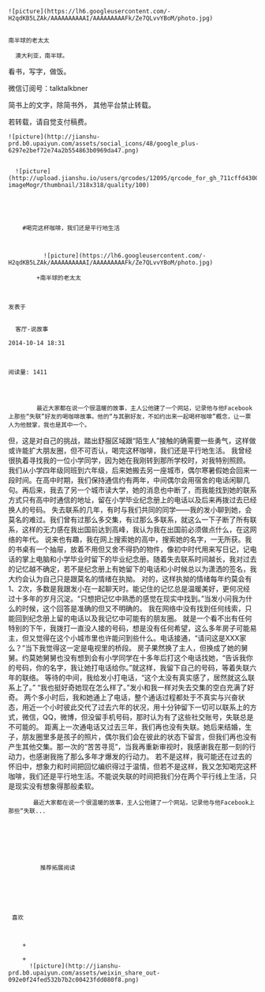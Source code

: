 
    
  
    ![picture](https://lh6.googleusercontent.com/-H2qdKB5LZAk/AAAAAAAAAAI/AAAAAAAAAFk/Ze7QLvvYBoM/photo.jpg)
    

    南半球的老太太
  
      澳大利亚，南半球。
看书，写字，做饭。

微信订阅号：talktalkbner

简书上的文字，除简书外，
其他平台禁止转载。

若转载，请自觉支付稿费。

  
  
    ![picture](http://jianshu-prd.b0.upaiyun.com/assets/social_icons/48/google_plus-6297e2bef72e74a2b554863b0969da47.png)
  
    
      ![picture](http://upload.jianshu.io/users/qrcodes/12095/qrcode_for_gh_711cffd43003_344.jpg?imageMogr/thumbnail/318x318/quality/100)
    


    
      
        #喝完这杯咖啡，我们还是平行地生活
        
          
            
              ![picture](https://lh6.googleusercontent.com/-H2qdKB5LZAk/AAAAAAAAAAI/AAAAAAAAAFk/Ze7QLvvYBoM/photo.jpg)
            
            +南半球的老太太
        
        
    
    发表于 

    
      客厅-说故事

    2014-10-14 18:31

    

    阅读量: 1411
  


        
            最近大家都在说一个很温暖的故事，主人公他建了一个网站，记录他与他Facebook上那些“失联”好友的喝咖啡故事。他的“与其删好友，不如约出来一起喝杯咖啡”概念，让一票人为他鼓掌，我也是其中一个。

  但，这是对自己的挑战，踏出舒服区域跟“陌生人”接触的确需要一些勇气，这样做或许能扩大朋友圈，但不可否认，喝完这杯咖啡，我们还是平行地生活。
  我曾经很执着寻找我的一位小学同学，因为她在我刚转到那所学校时，对我特别照顾。
  我们从小学四年级同班到六年级，后来她搬去另一座城市，偶尔寒暑假她会回来一段时间。在高中时期，我们保持通信约有两年，中间偶尔会用宿舍的电话闲聊几句。再后来，我去了另一个城市读大学，她的消息也中断了，而我能找到她的联系方式只有高中时通信的地址，留在小学毕业纪念册上的电话以及后来再拨过去已经换人的号码。
  失去联系的几年，有时与我们共同的同学——我的发小聊到她，会莫名的难过。我们曾有过那么多交集，有过那么多联系，就这么一下子断了所有联系，这样的无力感在我出国前达到高峰，我认为我在出国前必须做点什么，在这网络的年代。
  说来也有趣，我在网上搜索她的高中，搜索她的名字，一无所获。我的书桌有一个抽屉，放着不用但又舍不得扔的物件，像初中时代用来写日记，记电话的掌上电脑和小学毕业时留下的毕业纪念册。随着失去联系时间越长，我对过去的记忆越不确定，若不是纪念册上有她留下的电话和小时候总以为潇洒的签名，我大约会认为自己只是跟莫名的情绪在执拗。
  对的，这样执拗的情绪每年约莫会有1、2次，多数是我跟发小在一起聊天时。能记住的记忆总是温暖美好，更何况经过十多年的岁月沉淀。“只想把记忆中熟悉的感觉在现实中找到。”当发小问我为什么的时候，这个回答是准确的但又不明确的。
  我在网络中没有找到任何线索，只能回到纪念册上留的电话以及我记忆中可能有的朋友圈。
  就是一个看不出有任何特别的下午，我拨打一直没人接的号码，想是没有任何希望，这么多年房子可能易主，但又觉得在这个小城市里也许能问到些什么。电话接通，“请问这是XXX家么？”当下我觉得这一定是电视里的桥段。
  房子果然换了主人，但换成了她的舅舅。约莫她舅舅也没有想到会有小学同学在十多年后打这个电话找她，“告诉我你的号码，你的名字，我让她打电话给你。”就这样，我留下自己的号码，等着失联六年的联络。
  等待的中间，我给发小打电话，“这个太没有真实感了，居然就这么联系上了。”
  “我也挺好奇她现在怎么样了。”发小和我一样对失去交集的空白充满了好奇。
  两个多小时后，我和她通上了电话，整个通话过程都处于不真实与兴奋状态，用近一个小时彼此交代了过去六年的状况，用十分钟留下一切可以联系上的方式，微信，QQ，微博，但没留手机号码，那时认为有了这些社交账号，失联总是不可能的。
  距离上一次通电话又过去三年，我们再也没有失联。她后来结婚，生子，朋友圈里多是孩子的照片，偶尔我们会在彼此的状态下留言，但我们再也没有产生其他交集。那一次的“苦苦寻觅”，当我再重新审视时，我感谢我在那一刻的行动力，也感谢我拖了那么多年才爆发的行动力。
  若不是这样，我可能还在过去的怀旧中，想象力和时间把回忆编织得过于温情，但若不是这样，我又怎知喝完这杯咖啡，我们还是平行地生活。不能说失联的时间把我们分在两个平行线上生活，只是现实没有想象得那般柔软。

        
           最近大家都在说一个很温暖的故事，主人公他建了一个网站，记录他与他Facebook上那些“失联...
      
    
    
      
      
      
          
             推荐拓展阅读
        
      
    
    
      
          
     喜欢

      
      
        +
                  
        +
          ![picture](http://jianshu-prd.b0.upaiyun.com/assets/weixin_share_out-092e0f24fed532b7b2c00423fdd080f8.png)
        
      
    
  


